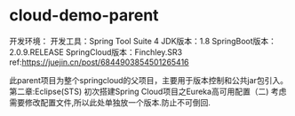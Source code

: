 # cloud-demo-parent
开发环境：
开发工具：Spring Tool Suite 4
JDK版本：1.8
SpringBoot版本：2.0.9.RELEASE
SpringCloud版本：Finchley.SR3
ref:https://juejin.cn/post/6844903854501265416

此parent项目为整个springcloud的父项目，主要用于版本控制和公共jar包引入。
第二章:Eclipse(STS) 初次搭建Spring Cloud项目之Eureka高可用配置（二)
考虑需要修改配置文件,所以此处单独放一个版本.防止不可倒回.
